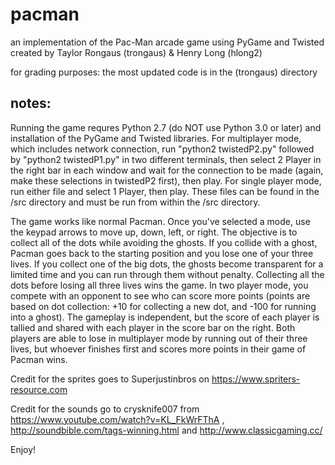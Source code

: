 # pacman
an implementation of the Pac-Man arcade game using PyGame and Twisted 
created by Taylor Rongaus (trongaus) & Henry Long (hlong2)

for grading purposes: the most updated code is in the (trongaus) directory

## notes:

Running the game requres Python 2.7 (do NOT use Python 3.0 or later) and installation of the PyGame and Twisted libraries. For multiplayer mode, which includes network connection, run "python2 twistedP2.py" followed by "python2 twistedP1.py" in two different terminals, then select 2 Player in the right bar in each window and wait for the connection to be made (again, make these selections in twistedP2 first), then play. For single player mode, run either file and select 1 Player, then play. These files can be found in the /src directory and must be run from within the /src directory.

The game works like normal Pacman. Once you've selected a mode, use the keypad arrows to move up, down, left, or right. The objective is to collect all of the dots while avoiding the ghosts. If you collide with a ghost, Pacman goes back to the starting position and you lose one of your three lives. If you collect one of the big dots, the ghosts become transparent for a limited time and you can run through them without penalty. Collecting all the dots before losing all three lives wins the game. In two player mode, you compete with an opponent to see who can score more points (points are based on dot collection: +10 for collecting a new dot, and -100 for running into a ghost). The gameplay is independent, but the score of each player is tallied and shared with each player in the score bar on the right. Both players are able to lose in multiplayer mode by running out of their three lives, but whoever finishes first and scores more points in their game of Pacman wins.

Credit for the sprites goes to Superjustinbros on https://www.spriters-resource.com 

Credit for the sounds go to crysknife007 from https://www.youtube.com/watch?v=KL_FkWrFThA , http://soundbible.com/tags-winning.html and http://www.classicgaming.cc/

Enjoy!
